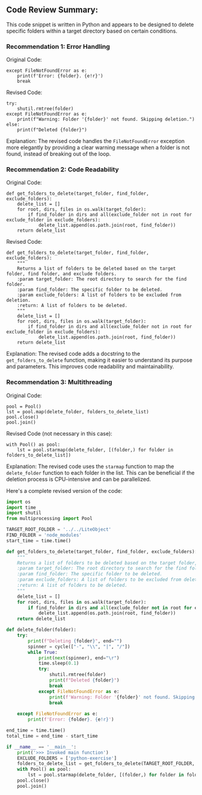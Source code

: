 ## Code Review Summary:

This code snippet is written in Python and appears to be designed to delete specific folders within a target directory based on certain conditions.

### Recommendation 1: Error Handling

Original Code:
```
except FileNotFoundError as e:
    print(f'Error: {folder}. {e!r}')
    break
```

Revised Code:
```
try:
    shutil.rmtree(folder)
except FileNotFoundError as e:
    print(f"Warning: Folder '{folder}' not found. Skipping deletion.")
else:
    print(f"Deleted {folder}")
```

Explanation: The revised code handles the `FileNotFoundError` exception more elegantly by providing a clear warning message when a folder is not found, instead of breaking out of the loop.

### Recommendation 2: Code Readability

Original Code:
```
def get_folders_to_delete(target_folder, find_folder, exclude_folders):
    delete_list = []
    for root, dirs, files in os.walk(target_folder):
        if find_folder in dirs and all(exclude_folder not in root for exclude_folder in exclude_folders):
            delete_list.append(os.path.join(root, find_folder))
    return delete_list
```

Revised Code:
```
def get_folders_to_delete(target_folder, find_folder, exclude_folders):
    """
    Returns a list of folders to be deleted based on the target folder, find folder, and exclude folders.
    :param target_folder: The root directory to search for the find folder.
    :param find_folder: The specific folder to be deleted.
    :param exclude_folders: A list of folders to be excluded from deletion.
    :return: A list of folders to be deleted.
    """
    delete_list = []
    for root, dirs, files in os.walk(target_folder):
        if find_folder in dirs and all(exclude_folder not in root for exclude_folder in exclude_folders):
            delete_list.append(os.path.join(root, find_folder))
    return delete_list
```

Explanation: The revised code adds a docstring to the `get_folders_to_delete` function, making it easier to understand its purpose and parameters. This improves code readability and maintainability.

### Recommendation 3: Multithreading

Original Code:
```
pool = Pool()
lst = pool.map(delete_folder, folders_to_delete_list)
pool.close()
pool.join()
```

Revised Code (not necessary in this case):
```
with Pool() as pool:
    lst = pool.starmap(delete_folder, [(folder,) for folder in folders_to_delete_list])
```

Explanation: The revised code uses the `starmap` function to map the `delete_folder` function to each folder in the list. This can be beneficial if the deletion process is CPU-intensive and can be parallelized.

Here's a complete revised version of the code:

```python
import os
import time
import shutil
from multiprocessing import Pool

TARGET_ROOT_FOLDER = '../../LiteObject'
FIND_FOLDER = 'node_modules'
start_time = time.time()

def get_folders_to_delete(target_folder, find_folder, exclude_folders):
    """
    Returns a list of folders to be deleted based on the target folder, find folder, and exclude folders.
    :param target_folder: The root directory to search for the find folder.
    :param find_folder: The specific folder to be deleted.
    :param exclude_folders: A list of folders to be excluded from deletion.
    :return: A list of folders to be deleted.
    """
    delete_list = []
    for root, dirs, files in os.walk(target_folder):
        if find_folder in dirs and all(exclude_folder not in root for exclude_folder in exclude_folders):
            delete_list.append(os.path.join(root, find_folder))
    return delete_list

def delete_folder(folder):
    try:
        print(f"Deleting {folder}", end="")
        spinner = cycle(["-", "\\", "|", "/"])
        while True:
            print(next(spinner), end="\r")
            time.sleep(0.1)
            try:
                shutil.rmtree(folder)
                print(f"Deleted {folder}")
                break
            except FileNotFoundError as e:
                print(f'Warning: Folder '{folder}' not found. Skipping deletion.')
                break
        
    except FileNotFoundError as e:
        print(f'Error: {folder}. {e!r}')

end_time = time.time()
total_time = end_time - start_time

if __name__ == '__main__':
    print('>>> Invoked main function')
    EXCLUDE_FOLDERS = ['python-exercise']
    folders_to_delete_list = get_folders_to_delete(TARGET_ROOT_FOLDER, FIND_FOLDER, EXCLUDE_FOLDERS)
    with Pool() as pool:
        lst = pool.starmap(delete_folder, [(folder,) for folder in folders_to_delete_list])
    pool.close()
    pool.join()
```